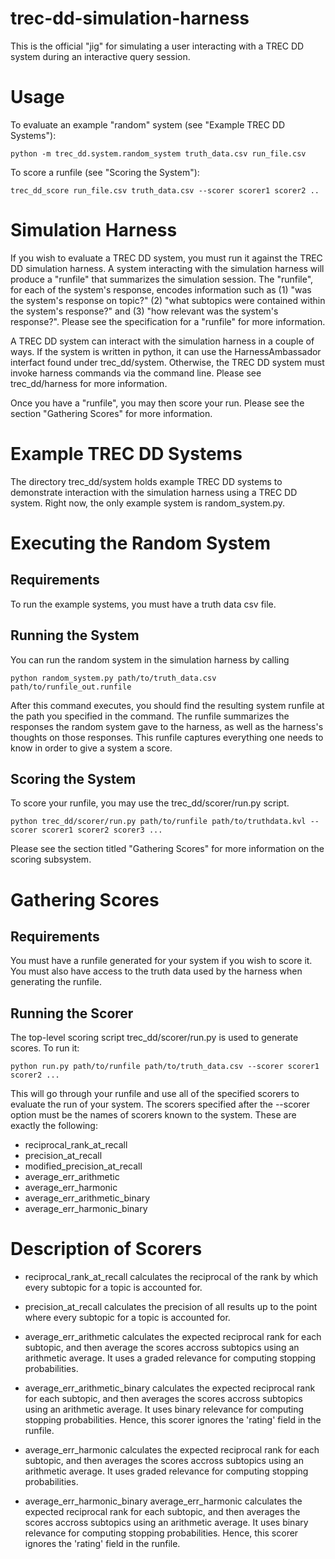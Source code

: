 # trec-dd-simulation-harness

This is the official "jig" for simulating a user interacting with a
TREC DD system during an interactive query session.

# Usage

To evaluate an example "random" system (see "Example TREC DD Systems"):

    python -m trec_dd.system.random_system truth_data.csv run_file.csv

To score a runfile (see "Scoring the System"):

    trec_dd_score run_file.csv truth_data.csv --scorer scorer1 scorer2 ..
   

# Simulation Harness

If you wish to evaluate a TREC DD system, you must run it against the
TREC DD simulation harness. A system interacting with the simulation
harness will produce a "runfile" that summarizes the simulation
session.  The "runfile", for each of the system's response, encodes
information such as (1) "was the system's response on topic?" (2)
"what subtopics were contained within the system's response?"  and (3)
"how relevant was the system's response?". Please see the
specification for a "runfile" for more information.

A TREC DD system can interact with the simulation harness in a couple
of ways. If the system is written in python, it can use the
HarnessAmbassador interfact found under trec\_dd/system. Otherwise,
the TREC DD system must invoke harness commands via the command
line. Please see trec_dd/harness for more information.

Once you have a "runfile", you may then score your run. Please
see the section "Gathering Scores" for more information.

# Example TREC DD Systems

The directory trec\_dd/system holds example TREC DD systems to
demonstrate interaction with the simulation harness using a TREC DD
system. Right now, the only example system is random_system.py.

# Executing the Random System

## Requirements

To run the example systems, you must have a truth data csv file.

## Running the System

You can run the random system in the simulation harness by
calling

    python random_system.py path/to/truth_data.csv path/to/runfile_out.runfile

After this command executes, you should find the resulting system
runfile at the path you specified in the command. The runfile summarizes
the responses the random system gave to the harness, as well as the harness's
thoughts on those responses. This runfile captures everything one needs to
know in order to give a system a score.

## Scoring the System

To score your runfile, you may use the trec_dd/scorer/run.py script.

    python trec_dd/scorer/run.py path/to/runfile path/to/truthdata.kvl --scorer scorer1 scorer2 scorer3 ...

Please see the section titled "Gathering Scores" for more information on the scoring
subsystem.

# Gathering Scores

## Requirements

You must have a runfile generated for your system if you wish to score
it. You must also have access to the truth data used by the harness
when generating the runfile.

## Running the Scorer

The top-level scoring script trec\_dd/scorer/run.py is used to generate
scores. To run it:

    python run.py path/to/runfile path/to/truth_data.csv --scorer scorer1 scorer2 ...

This will go through your runfile and use all of the specified scorers to
evaluate the run of your system. The scorers specified after the --scorer
option must be the names of scorers known to the system. These are
exactly the following:

 * reciprocal\_rank\_at\_recall
 * precision\_at\_recall
 * modified\_precision\_at\_recall
 * average\_err\_arithmetic
 * average\_err\_harmonic
 * average\_err\_arithmetic\_binary
 * average\_err\_harmonic\_binary

# Description of Scorers

 * reciprocal\_rank\_at\_recall calculates the reciprocal of the rank by which
 every subtopic for a topic is accounted for.

 * precision\_at\_recall calculates the precision of all results up to the point
 where every subtopic for a topic is accounted for.

 * average\_err\_arithmetic calculates the expected reciprocal rank
 for each subtopic, and then average the scores accross subtopics
 using an arithmetic average. It uses a graded relevance for computing
 stopping probabilities.

 * average\_err\_arithmetic\_binary calculates the expected reciprocal
 rank for each subtopic, and then averages the scores accross
 subtopics using an arithmetic average. It uses binary relevance for
 computing stopping probabilities. Hence, this scorer ignores the
 'rating' field in the runfile.

 * average\_err\_harmonic calculates the expected reciprocal rank for
 each subtopic, and then averages the scores accross subtopics using
 an arithmetic average. It uses graded relevance for computing
 stopping probabilities.

 * average\_err\_harmonic\_binary average\_err\_harmonic calculates the expected reciprocal rank for
 each subtopic, and then averages the scores accross subtopics using
 an arithmetic average. It uses binary relevance for computing stopping probabilities. Hence,
 this scorer ignores the 'rating' field in the runfile.
